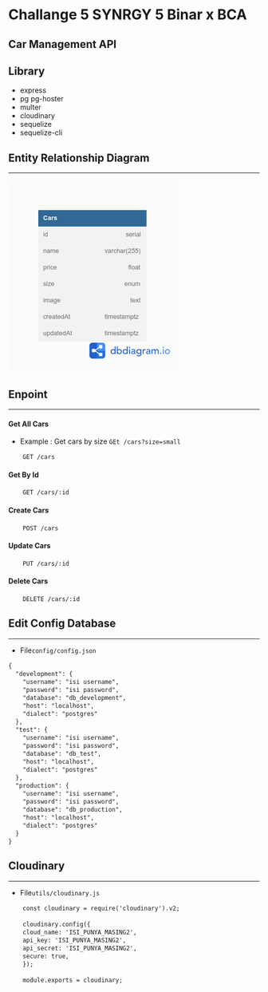 # Challange 5 SYNRGY 5 Binar x BCA

## Car Management API

## Library

<ul>
  <li>express</li>
  <li>pg pg-hoster</li>
  <li>multer</li>
  <li>cloudinary</li>
  <li>sequelize</li>
  <li>sequelize-cli</li>
</ul>

## Entity Relationship Diagram

---

![ent](ent.png)

## Enpoint

---

#### Get All Cars

<ul>
  <li>Example : Get cars by size <code>GEt /cars?size=small</code></li>
</ul>

```http
    GET /cars
```

#### Get By Id

```http
    GET /cars/:id
```

#### Create Cars

```http
    POST /cars
```

#### Update Cars

```http
    PUT /cars/:id
```

#### Delete Cars

```http
    DELETE /cars/:id
```

## Edit Config Database

---

<ul><li>File<code>config/config.json</code></li></ul>

```
{
  "development": {
    "username": "isi username",
    "password": "isi password",
    "database": "db_development",
    "host": "localhost",
    "dialect": "postgres"
  },
  "test": {
    "username": "isi username",
    "password": "isi password",
    "database": "db_test",
    "host": "localhost",
    "dialect": "postgres"
  },
  "production": {
    "username": "isi username",
    "password": "isi password",
    "database": "db_production",
    "host": "localhost",
    "dialect": "postgres"
  }
}
```

## Cloudinary

---

<ul><li>File<code>utils/cloudinary.js</code></li></ul>

```
    const cloudinary = require('cloudinary').v2;

    cloudinary.config({
    cloud_name: 'ISI_PUNYA_MASING2',
    api_key: 'ISI_PUNYA_MASING2',
    api_secret: 'ISI_PUNYA_MASING2',
    secure: true,
    });

    module.exports = cloudinary;

```
